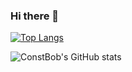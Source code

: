### Hi there 👋

[![Top Langs](https://github-readme-stats.vercel.app/api/top-langs/?username=ConstBob&layout=compact)](https://github.com/ConstBob/github-readme-stats)

![ConstBob's GitHub stats](https://github-readme-stats.vercel.app/api?username=ConstBob&count_private=true)

<!--
**ConstBob/ConstBob** is a ✨ _special_ ✨ repository because its `README.md` (this file) appears on your GitHub profile.

Here are some ideas to get you started:

- 🔭 I’m currently working on ...
- 🌱 I’m currently learning ...
- 👯 I’m looking to collaborate on ...
- 🤔 I’m looking for help with ...
- 💬 Ask me about ...
- 📫 How to reach me: ...
- 😄 Pronouns: ...
- ⚡ Fun fact: ...
-->
